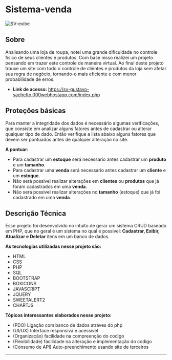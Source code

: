 # Sistema-venda
![SV-exibe](https://github.com/GustavoSachetto/Sistema-venda/assets/136517074/ea2b0e9d-8ee3-4887-aba4-340d770532f4)

## Sobre 
Analisando uma loja de roupa, notei uma grande dificuldade no controle físico de seus clientes e produtos. Com base nisso realizei um projeto pensando em trazer este controle de maneira virtual. Ao final deste projeto trouxe um site com todo o controle de clientes e produtos da loja sem afetar sua regra de negócio, tornando-o mais eficiente e com menor probabilidade de erros.

* __Link de acesso:__ https://sv-gustavo-sachetto.000webhostapp.com/index.php

## Proteções básicas
Para manter a integridade dos dados é necessário algumas verificações, que consiste em analizar alguns fatores antes de cadastrar ou alterar qualquer tipo de dado. Então verifique a lista abaixo alguns fatores que devem ser pontuados antes de qualquer alteração no site.

__A pontuar:__
* Para cadastrar um __estoque__ será necessario antes cadastrar um __produto__ e um __tamanho__.
* Para cadastrar uma __venda__ será necessario antes cadastrar um __cliente__ e um __estoque__.
* Não será possivel realizar alterações em __clientes__ ou __produtos__ que já foram cadastrados em uma __venda__.
* Não será possivel realizar alterações no __tamanho__ (estoque) que já foi cadastrado em uma __venda__.

## Descrição Técnica
Esse projeto foi desenvolvido no intuito de gerar um sistema CRUD baseado em PHP, que no geral é um sistema no qual é possivel: __Cadastrar, Exibir, Atualizar e Deletar__ itens em um banco de dados.

__As tecnologias utilizadas nesse projeto são:__
* HTML
* CSS
* PHP
* SQL
* BOOTSTRAP
* BOXICONS
* JAVASCRIPT
* JQUERY
* SWEETALERT2
* CHARTJS

__Tópicos interessantes elaborados nesse projeto:__
* (PDO) Ligação com banco de dados atráves do php
* (UI/UX) Interface responsiva e acessível
* (Organização) facilidade na compreenção do codigo
* (Flexibilidade) facilidade na alteração e implementação do codigo
* (Consumo de API) Auto-preenchimento usando site de terceiros

*************************
